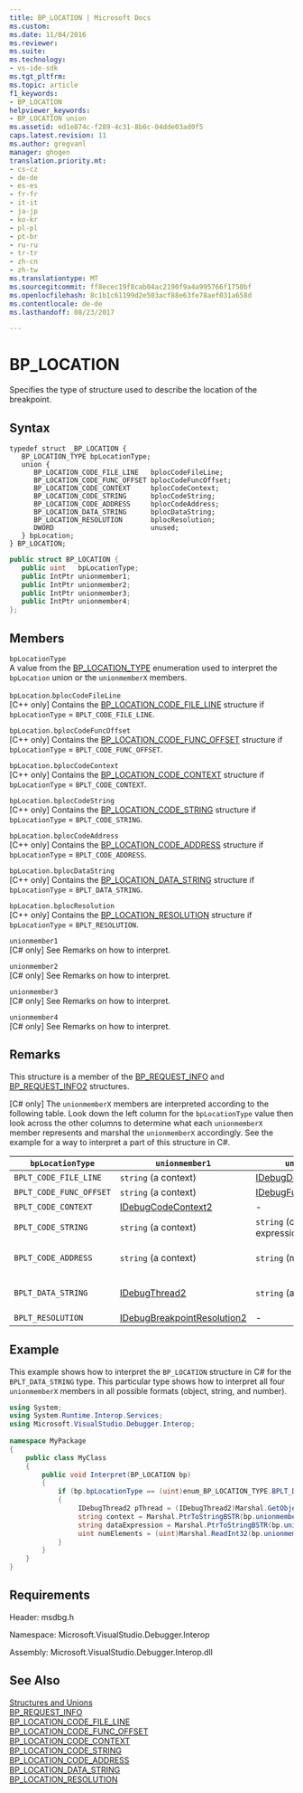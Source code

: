 ```yaml
---
title: BP_LOCATION | Microsoft Docs
ms.custom: 
ms.date: 11/04/2016
ms.reviewer: 
ms.suite: 
ms.technology:
- vs-ide-sdk
ms.tgt_pltfrm: 
ms.topic: article
f1_keywords:
- BP_LOCATION
helpviewer_keywords:
- BP_LOCATION union
ms.assetid: ed1e874c-f289-4c31-8b6c-04dde03ad0f5
caps.latest.revision: 11
ms.author: gregvanl
manager: ghogen
translation.priority.mt:
- cs-cz
- de-de
- es-es
- fr-fr
- it-it
- ja-jp
- ko-kr
- pl-pl
- pt-br
- ru-ru
- tr-tr
- zh-cn
- zh-tw
ms.translationtype: MT
ms.sourcegitcommit: ff8ecec19f8cab04ac2190f9a4a995766f1750bf
ms.openlocfilehash: 8c1b1c61199d2e503acf88e63fe78aef031a658d
ms.contentlocale: de-de
ms.lasthandoff: 08/23/2017

---
```

# <a name="bplocation"></a>BP_LOCATION
Specifies the type of structure used to describe the location of the breakpoint.  
  
## <a name="syntax"></a>Syntax  
  
```cpp#  
typedef struct _BP_LOCATION {  
   BP_LOCATION_TYPE bpLocationType;  
   union {  
      BP_LOCATION_CODE_FILE_LINE   bplocCodeFileLine;  
      BP_LOCATION_CODE_FUNC_OFFSET bplocCodeFuncOffset;  
      BP_LOCATION_CODE_CONTEXT     bplocCodeContext;  
      BP_LOCATION_CODE_STRING      bplocCodeString;  
      BP_LOCATION_CODE_ADDRESS     bplocCodeAddress;  
      BP_LOCATION_DATA_STRING      bplocDataString;  
      BP_LOCATION_RESOLUTION       bplocResolution;  
      DWORD                        unused;  
   } bpLocation;  
} BP_LOCATION;  
```  
  
```cs  
public struct BP_LOCATION {  
   public uint   bpLocationType;  
   public IntPtr unionmember1;  
   public IntPtr unionmember2;  
   public IntPtr unionmember3;  
   public IntPtr unionmember4;  
};  
```  
  
## <a name="members"></a>Members  
 `bpLocationType`  
 A value from the [BP_LOCATION_TYPE](../../../extensibility/debugger/reference/bp-location-type.md) enumeration used to interpret the `bpLocation` union or the `unionmemberX` members.  
  
 `bpLocation`.`bplocCodeFileLine`  
 [C++ only] Contains the [BP_LOCATION_CODE_FILE_LINE](../../../extensibility/debugger/reference/bp-location-code-file-line.md) structure if `bpLocationType` = `BPLT_CODE_FILE_LINE`.  
  
 `bpLocation.bplocCodeFuncOffset`  
 [C++ only] Contains the [BP_LOCATION_CODE_FUNC_OFFSET](../../../extensibility/debugger/reference/bp-location-code-func-offset.md) structure if `bpLocationType` = `BPLT_CODE_FUNC_OFFSET`.  
  
 `bpLocation.bplocCodeContext`  
 [C++ only] Contains the [BP_LOCATION_CODE_CONTEXT](../../../extensibility/debugger/reference/bp-location-code-context.md) structure if `bpLocationType` = `BPLT_CODE_CONTEXT`.  
  
 `bpLocation.bplocCodeString`  
 [C++ only] Contains the [BP_LOCATION_CODE_STRING](../../../extensibility/debugger/reference/bp-location-code-string.md) structure if `bpLocationType` = `BPLT_CODE_STRING`.  
  
 `bpLocation.bplocCodeAddress`  
 [C++ only] Contains the [BP_LOCATION_CODE_ADDRESS](../../../extensibility/debugger/reference/bp-location-code-address.md) structure if `bpLocationType` = `BPLT_CODE_ADDRESS`.  
  
 `bpLocation.bplocDataString`  
 [C++ only] Contains the [BP_LOCATION_DATA_STRING](../../../extensibility/debugger/reference/bp-location-data-string.md) structure if `bpLocationType` = `BPLT_DATA_STRING`.  
  
 `bpLocation.bplocResolution`  
 [C++ only] Contains the [BP_LOCATION_RESOLUTION](../../../extensibility/debugger/reference/bp-location-resolution.md) structure if `bpLocationType` = `BPLT_RESOLUTION`.  
  
 `unionmember1`  
 [C# only] See Remarks on how to interpret.  
  
 `unionmember2`  
 [C# only] See Remarks on how to interpret.  
  
 `unionmember3`  
 [C# only] See Remarks on how to interpret.  
  
 `unionmember4`  
 [C# only] See Remarks on how to interpret.  
  
## <a name="remarks"></a>Remarks  
 This structure is a member of the [BP_REQUEST_INFO](../../../extensibility/debugger/reference/bp-request-info.md) and [BP_REQUEST_INFO2](../../../extensibility/debugger/reference/bp-request-info2.md) structures.  
  
 [C# only] The `unionmemberX` members are interpreted according to the following table. Look down the left column for the `bpLocationType` value then look across the other columns to determine what each `unionmemberX` member represents and marshal the `unionmemberX` accordingly. See the example for a way to interpret a part of this structure in C#.  
  
|`bpLocationType`|`unionmember1`|`unionmember2`|`unionmember3`|`unionmember4`|  
|----------------------|--------------------|--------------------|--------------------|--------------------|  
|`BPLT_CODE_FILE_LINE`|`string` (a context)|[IDebugDocumentPosition2](../../../extensibility/debugger/reference/idebugdocumentposition2.md)|-|-|  
|`BPLT_CODE_FUNC_OFFSET`|`string` (a context)|[IDebugFunctionPosition2](../../../extensibility/debugger/reference/idebugfunctionposition2.md)|-|-|  
|`BPLT_CODE_CONTEXT`|[IDebugCodeContext2](../../../extensibility/debugger/reference/idebugcodecontext2.md)|-|-|-|  
|`BPLT_CODE_STRING`|`string` (a context)|`string` (conditional expression)|-|-|  
|`BPLT_CODE_ADDRESS`|`string` (a context)|`string` (module URL)|`string` (function name)|`string` (address)|  
|`BPLT_DATA_STRING`|[IDebugThread2](../../../extensibility/debugger/reference/idebugthread2.md)|`string` (a context)|`string` (data expression)|`uint` (number of elements)|  
|`BPLT_RESOLUTION`|[IDebugBreakpointResolution2](../../../extensibility/debugger/reference/idebugbreakpointresolution2.md)|-|-|-|  
  
## <a name="example"></a>Example  
 This example shows how to interpret the `BP_LOCATION` structure in C# for the `BPLT_DATA_STRING` type. This particular type shows how to interpret all four `unionmemberX` members in all possible formats (object, string, and number).  
  
```cs  
using System;  
using System.Runtime.Interop.Services;  
using Microsoft.VisualStudio.Debugger.Interop;  
  
namespace MyPackage  
{  
    public class MyClass  
    {  
        public void Interpret(BP_LOCATION bp)  
        {  
            if (bp.bpLocationType == (uint)enum_BP_LOCATION_TYPE.BPLT_DATA_STRING)  
            {  
                 IDebugThread2 pThread = (IDebugThread2)Marshal.GetObjectForIUnknown(bp.unionmember1);  
                 string context = Marshal.PtrToStringBSTR(bp.unionmember2);  
                 string dataExpression = Marshal.PtrToStringBSTR(bp.unionmember3);  
                 uint numElements = (uint)Marshal.ReadInt32(bp.unionmember4);  
            }  
        }  
    }  
}  
```  
  
## <a name="requirements"></a>Requirements  
 Header: msdbg.h  
  
 Namespace: Microsoft.VisualStudio.Debugger.Interop  
  
 Assembly: Microsoft.VisualStudio.Debugger.Interop.dll  
  
## <a name="see-also"></a>See Also  
 [Structures and Unions](../../../extensibility/debugger/reference/structures-and-unions.md)   
 [BP_REQUEST_INFO](../../../extensibility/debugger/reference/bp-request-info.md)   
 [BP_LOCATION_CODE_FILE_LINE](../../../extensibility/debugger/reference/bp-location-code-file-line.md)   
 [BP_LOCATION_CODE_FUNC_OFFSET](../../../extensibility/debugger/reference/bp-location-code-func-offset.md)   
 [BP_LOCATION_CODE_CONTEXT](../../../extensibility/debugger/reference/bp-location-code-context.md)   
 [BP_LOCATION_CODE_STRING](../../../extensibility/debugger/reference/bp-location-code-string.md)   
 [BP_LOCATION_CODE_ADDRESS](../../../extensibility/debugger/reference/bp-location-code-address.md)   
 [BP_LOCATION_DATA_STRING](../../../extensibility/debugger/reference/bp-location-data-string.md)   
 [BP_LOCATION_RESOLUTION](../../../extensibility/debugger/reference/bp-location-resolution.md)
